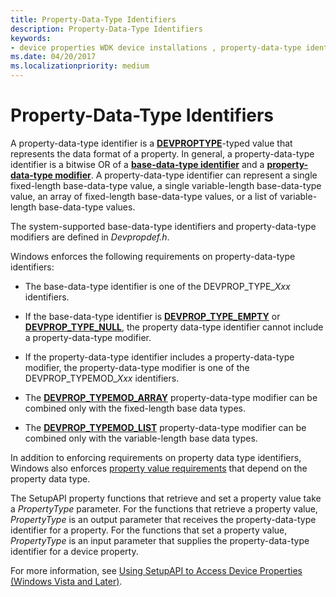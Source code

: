 ```yaml
---
title: Property-Data-Type Identifiers
description: Property-Data-Type Identifiers
keywords:
- device properties WDK device installations , property-data-type identifiers
ms.date: 04/20/2017
ms.localizationpriority: medium
---
```


# Property-Data-Type Identifiers


A property-data-type identifier is a [**DEVPROPTYPE**](/previous-versions/ff543546(v=vs.85))-typed value that represents the data format of a property. In general, a property-data-type identifier is a bitwise OR of a [**base-data-type identifier**](/previous-versions/ff537793(v=vs.85)) and a [**property-data-type modifier**](/previous-versions/ff549770(v=vs.85)). A property-data-type identifier can represent a single fixed-length base-data-type value, a single variable-length base-data-type value, an array of fixed-length base-data-type values, or a list of variable-length base-data-type values.

The system-supported base-data-type identifiers and property-data-type modifiers are defined in *Devpropdef.h*.

Windows enforces the following requirements on property-data-type identifiers:

-   The base-data-type identifier is one of the DEVPROP_TYPE_*Xxx* identifiers.

-   If the base-data-type identifier is [**DEVPROP_TYPE_EMPTY**](./devprop-type-empty.md) or [**DEVPROP_TYPE_NULL**](./devprop-type-null.md), the property data-type identifier cannot include a property-data-type modifier.

-   If the property-data-type identifier includes a property-data-type modifier, the property-data-type modifier is one of the DEVPROP_TYPEMOD_*Xxx* identifiers.

-   The [**DEVPROP_TYPEMOD_ARRAY**](./devprop-typemod-array.md) property-data-type modifier can be combined only with the fixed-length base data types.

-   The [**DEVPROP_TYPEMOD_LIST**](./devprop-typemod-list.md) property-data-type modifier can be combined only with the variable-length base data types.

In addition to enforcing requirements on property data type identifiers, Windows also enforces [property value requirements](property-value-requirements.md) that depend on the property data type.

The SetupAPI property functions that retrieve and set a property value take a *PropertyType* parameter. For the functions that retrieve a property value, *PropertyType* is an output parameter that receives the property-data-type identifier for a property. For the functions that set a property value, *PropertyType* is an input parameter that supplies the property-data-type identifier for a device property.

For more information, see [Using SetupAPI to Access Device Properties (Windows Vista and Later)](using-setupapi-to-access-device-properties--windows-vista-and-later-.md).

 

